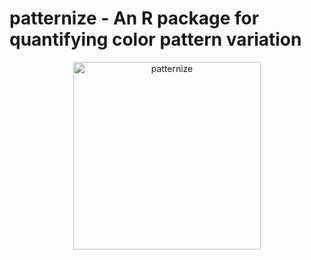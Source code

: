 # patternize - An R package for quantifying color pattern variation

<p align="center"><img src="https://cloud.githubusercontent.com/assets/6349171/22620484/f7f18d42-eb04-11e6-8e44-6b188cb1f494.png" alt="patternize" width="300"></p>
